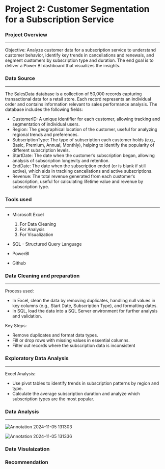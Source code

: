 # **Project 2: Customer Segmentation for a Subscription Service**

###  Project Overview
---
Objective: Analyze customer data for a subscription service to understand customer behavior, identify key trends in cancellations and renewals, and segment customers by subscription type and duration. The end goal is to deliver a Power BI dashboard that visualizes the insights.

### Data Source
---
The SalesData database is a collection of 50,000 records capturing transactional data for a retail store. Each record represents an individual order and contains information relevant to sales performance analysis. The database includes the following fields:
- CustomerID: A unique identifier for each customer, allowing tracking and segmentation of individual users.
- Region: The geographical location of the customer, useful for analyzing regional trends and preferences.
- SubscriptionType: The type of subscription each customer holds (e.g., Basic, Premium, Annual, Monthly), helping to identify the popularity of different subscription levels.
- StartDate: The date when the customer’s subscription began, allowing analysis of subscription longevity and retention.
- EndDate: The date when the subscription ended (or is blank if still active), which aids in tracking cancellations and active subscriptions.
- Revenue: The total revenue generated from each customer’s subscription, useful for calculating lifetime value and revenue by subscription type.

### Tools used
---

- Microsoft Excel
  1. For Data Cleaning
  2. For Analysis
  3. For Visualization

- SQL - Structured Query Language
- PowerBI
- Github

### Data Cleaning and preparation
---
Process used:
- In Excel, clean the data by removing duplicates, handling null values in key columns (e.g., Start Date, Subscription Type), and formatting dates.
- In SQL, load the data into a SQL Server environment for further analysis and validation.

Key Steps:
- Remove duplicates and format data types.
- Fill or drop rows with missing values in essential columns.
- Filter out records where the subscription data is inconsistent

### Exploratory Data Analysis
---
Excel Analysis:
- Use pivot tables to identify trends in subscription patterns by region and type.
- Calculate the average subscription duration and analyze which subscription types are the most popular.

### Data Analysis
---
![Annotation 2024-11-05 131303](https://github.com/user-attachments/assets/e54527bb-98c4-46d7-b8c5-ad87414d8513)

![Annotation 2024-11-05 131336](https://github.com/user-attachments/assets/71346305-e17a-43c5-8f6f-33723f186b7c)

### Data Visulaization 

### Recommendation
